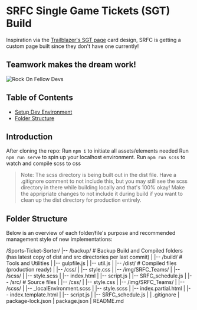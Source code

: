 # SRFC Single Game Tickets (SGT) Build

Inspiration via the [Trailblazer's SGT page](https://www.nba.com/blazers/tickets/singletickets/1920) card design, SRFC is getting a custom page built since they don't have one currently!

## Teamwork makes the dream work!
![Rock On Fellow Devs](https://media.giphy.com/media/l4JyUGNZAPca6CZ2w/giphy.gif)

## Table of Contents
- [Setup Dev Environment](#introduction)
- [Folder Structure](#folder-structure)

## Introduction

After cloning the repo:
Run `npm i` to initiate all assets/elements needed
Run `npm run serve` to spin up your localhost environment.
Run `npm run scss` to watch and compile scss to css

> Note: The scss directory is being built out in the dist file. Have a .gitignore comment to not include this, but you may still see the scss directory in there while building locally and that's 100% okay! Make the appripriate changes to not include it during build if you want to clean up the dist directory for production entirely.

## Folder Structure

Below is an overview of each folder/file's purpose and recommended management style of new implementations:

/Sports-Ticket-Sorter/
|-- /backup/                 # Backup Build and Compiled folders (has latest copy of dist and src directories per last commit)
|
|-- /build/                  # Tools and Utilities
|   |-- gulpfile.js
|   |-- util.js
|
|-- /dist/                     # Compiled files (production ready)
|   |-- /css/
|       |-- style.css
|   |-- /img/SRFC_Teams/
|   |-- /scss/
|       |-- style.scss
|   |-- index.html
|   |-- script.js
|   |-- SRFC_schedule.js
|
|-- /src/                     # Source files
|   |-- /css/
|       |-- style.css
|   |-- /img/SRFC_Teams/
|   |-- /scss/
|       |-- _localEnvironment.scss
|       |-- style.scss
|   |-- index.partial.html
|   |-- index.template.html
|   |-- script.js
|   |-- SRFC_schedule.js
|
|   .gitignore
|   package-lock.json
|   package.json
|   README.md